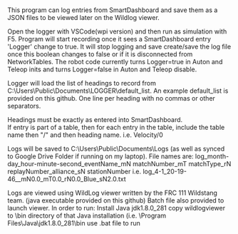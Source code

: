 #
This program can log entries from SmartDashboard and save them as a JSON files to be viewed later on the Wildlog viewer.

Open the logger with VSCode(wpi version) and then run as simulation with F5. 
Program will start recording once it sees a SmartDashboard entry 'Logger' change to true.  It will stop logging 
and save create/save the log file once this boolean changes to false or if it is disconnected from NetworkTables.
The robot code currently turns Logger=true in Auton and Teleop inits and turns Logger=false in Auton and Teleop disable.

Logger will load the list of headings to record from C:\Users\Public\Documents\LOGGER\default_list.
An example default_list is provided on this github.  One line per heading with no commas or other separators.

Headings must be exactly as entered into SmartDashboard.  
If entry is part of a table, then for each entry in the table, include the table name then "/" and then heading name.  i.e. Velocity/0

Logs will be saved to C:\Users\Public\Documents\Logs (as well as synced to Google Drive Folder if running on my laptop).
File names are:  log_month-day_hour-minute-second_eventName_mN matchNumber_mT matchType_rN replayNumber_alliance_sN stationNumber
           i.e.  log_4-1_20-19-46__mN0.0_mT0.0_rN0.0_Blue_sN2.0.txt

Logs are viewed using WildLog viewer written by the FRC 111 Wildstang team. (java executable provided on this github)
Batch file also provided to launch viewer.
In order to run:
  Install Java jdk1.8.0_281
  copy wildlogviewer to \bin directory of that Java installation (i.e. \Program Files\Java\jdk1.8.0_281\bin
  use .bat file to run
